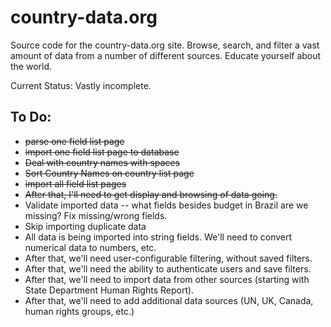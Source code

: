 country-data.org
================

Source code for the country-data.org site. Browse, search, and filter a vast amount of data from a number of different sources. Educate yourself about the world.

Current Status:
Vastly incomplete.

To Do:
------

* <del>parse one field list page</del>
* <del>import one field list page to database</del>
* <del>Deal with country names with spaces</del>
* <del>Sort Country Names on country list page</del>
* <del>import all field list pages</del>
* <del>After that, I'll need to get display and browsing of data going.</del>
* Validate imported data -- what fields besides budget in Brazil are we missing? Fix missing/wrong fields.
* Skip importing duplicate data
* All data is being imported into string fields. We'll need to convert numerical data to numbers, etc.
* After that, we'll need user-configurable filtering, without saved filters.
* After that, we'll need the ability to authenticate users and save filters.
* After that, we'll need to import data from other sources (starting with State Department Human Rights Report).
* After that, we'll need to add additional data sources (UN, UK, Canada, human rights groups, etc.)





